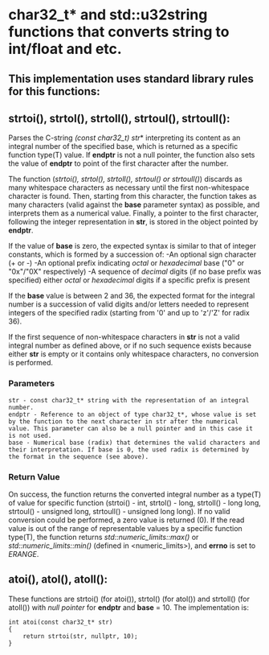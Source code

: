 # char32_t* and std::u32string functions that converts string to int/float and etc.

## This implementation uses standard library rules for this functions:

## strtoi(), strtol(), strtoll(), strtoul(), strtoull():

Parses the C-string **(const char32_t*) str** interpreting its content as an integral number of the specified base, which is returned as a specific function type(T) value. If **endptr** is not a null pointer, the function also sets the value of **endptr** to point of the first character after the number.

The function (*strtoi(), strtol(), strtoll(), strtoul() or strtoull()*) discards as many whitespace characters as necessary until the first non-whitespace character is found. Then, starting from this character, the function takes as many characters (valid against the **base** parameter syntax) as possible, and interprets them as a numerical value. Finally, a pointer to the first character, following the integer representation in **str**, is stored in the object pointed by **endptr**.

If the value of **base** is zero, the expected syntax is similar to that of integer constants, which is formed by a succession of:
-An optional sign character (+ or -)
-An optional prefix indicating *octal* or *hexadecimal* base ("0" or "0x"/"0X" respectively)
-A sequence of *decimal* digits (if no base prefix was specified) either *octal* or *hexadecimal* digits if a specific prefix is present

If the **base** value is between 2 and 36, the expected format for the integral number is a succession of valid digits and/or letters needed to represent integers of the specified radix (starting from '0' and up to 'z'/'Z' for radix 36).

If the first sequence of non-whitespace characters in **str** is not a valid integral number as defined above, or if no such sequence exists because either **str** is empty or it contains only whitespace characters, no conversion is performed.

### Parameters
```
str - const char32_t* string with the representation of an integral number.
endptr - Reference to an object of type char32_t*, whose value is set by the function to the next character in str after the numerical value. This parameter can also be a null pointer and in this case it is not used.
base - Numerical base (radix) that determines the valid characters and their interpretation. If base is 0, the used radix is determined by the format in the sequence (see above).
```

### Return Value
On success, the function returns the converted integral number as a type(T) of value for specific function (strtoi() - int, strtol() - long, strtoll() - long long, strtoul() - unsigned long, strtoull() - unsigned long long).
If no valid conversion could be performed, a zero value is returned (0).
If the read value is out of the range of representable values by a specific function type(T), the function returns *std::numeric_limits<T>::max()* or *std::numeric_limits<T>::min()* (defined in <numeric_limits>), and **errno** is set to *ERANGE*.

## atoi(), atol(), atoll():
These functions are strtoi() (for atoi()), strtol() (for atol()) and strtoll() (for atoll()) with *null pointer* for **endptr** and **base** = 10. The implementation is:
```
int atoi(const char32_t* str)
{
    return strtoi(str, nullptr, 10);
}
```

